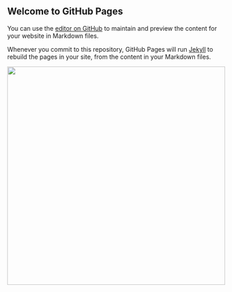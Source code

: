 ## Welcome to GitHub Pages

You can use the [editor on GitHub](https://github.com/Volthai7us/Maze/edit/main/README.md) to maintain and preview the content for your website in Markdown files.

Whenever you commit to this repository, GitHub Pages will run [Jekyll](https://jekyllrb.com/) to rebuild the pages in your site, from the content in your Markdown files.

<img src="https://media.giphy.com/media/hyPq8Pm9nStLWLobRX/giphy.gif" width="500" height="500" />
